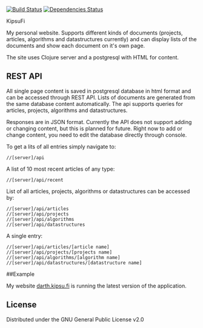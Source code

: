 [![Build Status](https://travis-ci.org/DarthKipsu/KipsuFi.svg)](https://travis-ci.org/DarthKipsu/KipsuFi)
[![Dependencies Status](http://jarkeeper.com/DarthKipsu/KipsuFi/status.svg)](http://jarkeeper.com/DarthKipsu/KipsuFi)

KipsuFi

My personal website. Supports different kinds of documents (projects, articles, algorithms and datastructures currently) and can display lists of the documents and show each document on it's own page.

The site uses Clojure server and a postgresql with HTML for content.

## REST API

All single page content is saved in postgresql database in html format and can be accessed through REST API. Lists of documents are generated from the same database content automatically. The api supports queries for articles, projects, algorithms and datastructures.

Responses are in JSON format. Currently the API does not support adding or changing content, but this is planned for future. Right now to add or change content, you need to edit the database directly through console.

To get a lits of all entries simply navigate to:  
```
//[server]/api
```

A list of 10 most recent articles of any type: 
```
//[server]/api/recent
```

List of all articles, projects, algorithms or datastructures can be accessed by:
```
//[server]/api/articles  
//[server]/api/projects  
//[server]/api/algorithms  
//[server]/api/datastructures
```

A single entry:  
```
//[server]/api/articles/[article name]
//[server]/api/projects/[projects name]
//[server]/api/algorithms/[algorithm name]
//[server]/api/datastructures/[datastructure name]
```

##Example

My website [darth.kipsu.fi](http://darth.kipsu.fi) is running the latest version of the application.

## License

Distributed under the GNU General Public License v2.0
